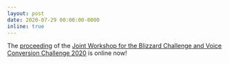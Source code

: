 ```yaml
---
layout: post
date: 2020-07-29 00:00:00-0000
inline: true
---
```


The [proceeding](https://www.isca-speech.org/archive/VCC_BC_2020/) of the [Joint Workshop for the Blizzard Challenge and Voice Conversion Challenge 2020](https://www.synsig.org/index.php/Joint_Workshop_for_the_Blizzard_Challenge_and_Voice_Conversion_Challenge_2020) is online now!